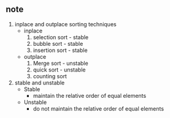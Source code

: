 ## note
1) inplace and outplace sorting techniques
    - inplace
        1) selection sort - stable
        2) bubble sort  - stable
        3) insertion sort - stable
    - outplace
        1) Merge sort - unstable
        2) quick sort - unstable
        3) counting sort
2) stable and unstable 
    - Stable
        - maintain the relative order of equal elements
    - Unstable
        - do not maintain the relative order of equal elements
